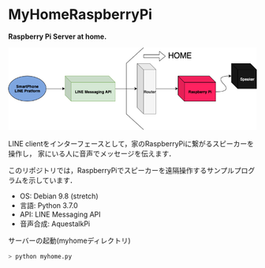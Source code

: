 # MyHomeRaspberryPi
**Raspberry Pi Server at home.**

![](https://github.com/sakupo/MyHomeRaspberryPi/blob/images/img/MyHomeRSPi.png?raw=true)

LINE clientをインターフェースとして，家のRaspberryPiに繋がるスピーカーを操作し，
家にいる人に音声でメッセージを伝えます．

このリポジトリでは，RaspberryPiでスピーカーを遠隔操作するサンプルプログラムを示しています．

- OS: Debian 9.8 (stretch)
- 言語: Python 3.7.0
- API: LINE Messaging API
- 音声合成: AquestalkPi

サーバーの起動(myhomeディレクトリ)
```bash
> python myhome.py
```
